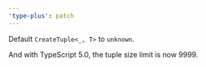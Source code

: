 ```yaml
---
'type-plus': patch
---
```


Default `CreateTuple<_, T>` to `unknown`.

And with TypeScript 5.0, the tuple size limit is now 9999.
